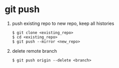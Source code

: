 git push
===================

1. push existing repo to new repo, keep all histories

    ```shell
    $ git clone <existing_repo>
    $ cd <existing_repo>
    $ git push --mirror <new_repo>
    ```

1. delete remote branch

    ```shell
    $ git push origin --delete <branch>
    ```
